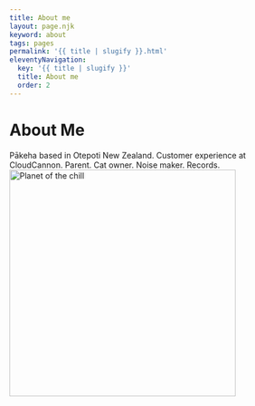 ```yaml
---
title: About me
layout: page.njk
keyword: about
tags: pages
permalink: '{{ title | slugify }}.html'
eleventyNavigation:
  key: '{{ title | slugify }}'
  title: About me
  order: 2
---
```

# About Me

Pākeha based in Otepoti New Zealand. Customer experience at CloudCannon. Parent. Cat owner. Noise maker. Records. <img width="400" height="400" alt="Planet of the chill" src="/img/Chill-ape.jpeg" style="align:center;" />